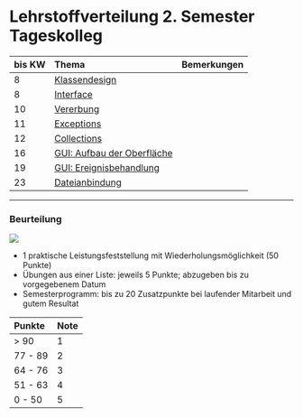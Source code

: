 # Lehrstoffverteilung 2. Semester Tageskolleg #

| **bis KW** | **Thema** | **Bemerkungen** |
|:-----------|:----------|:----------------|
| 8 | [Klassendesign](thema_klassendesign.md) |  |
| 8 | [Interface](thema_interface.md) |  |
| 10 | [Vererbung](thema_vererbung.md) |  |
| 11 | [Exceptions](thema_exceptions.md) |  |
| 12 | [Collections](thema_collections.md) |  |
| 16 | [GUI: Aufbau der Oberfläche](thema_programm1.md) |  |
| 19 | [GUI: Ereignisbehandlung](thema_swing.md) |  |
| 23 | [Dateianbindung](thema_streams.md) |  |




---


### Beurteilung ###

<p>
<img src='http://pr-gse.googlecode.com/svn/wiki/images/Baustelle.jpeg' />
</p>

  * 1 praktische Leistungsfeststellung mit Wiederholungsmöglichkeit (50 Punkte)
  * Übungen aus einer Liste: jeweils 5 Punkte; abzugeben bis zu vorgegebenem Datum
  * Semesterprogramm: bis zu 20 Zusatzpunkte bei laufender Mitarbeit und gutem Resultat

| **Punkte** | **Note** |
|:-----------|:---------|
| > 90 | 1 |
| 77 - 89 | 2 |
| 64 - 76 | 3 |
| 51 - 63 | 4 |
| 0 - 50 | 5 |